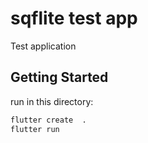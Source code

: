 # sqflite test app

Test application

## Getting Started

run in this directory:

```bash
flutter create  .
flutter run
```
